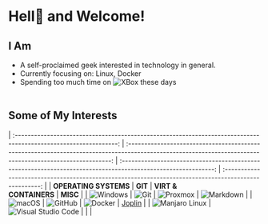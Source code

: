 # Hell👹 and Welcome!

## I Am

- A self-proclaimed geek interested in technology in general.
- Currently focusing on: Linux, Docker
- Spending too much time on ![XBox](https://img.shields.io/badge/XBox%201s-000000?style=flat&logo=xbox&labelColor=107C10) these days
  <br>
  <br>

## Some of My Interests

| :--------------------------------------------------------------------------------------------------------------: | :-------------------------------------------------------------------------------------------------------------------------------------------------------: | :-----------------------------------------------------------------------------------------------------------: | :---------------------------------------------------------------------------------------------------: |
|                                              **OPERATING SYSTEMS**                                               |                                                                          **GIT**                                                                          |                                           **VIRT &<BR>CONTAINERS**                                            |                                               **MISC**                                                |
|      ![Windows](https://img.shields.io/badge/MS%20Windows-686868?style=flat&logo=windows&labelColor=0078D6)      |                                  ![Git](https://img.shields.io/badge/-Git-686868?style=flat&logo=git&labelColor=000000)                                   |       ![Proxmox](https://img.shields.io/badge/Proxmox-686868?style=flat&logo=proxmox&labelColor=ffffff)       | ![Markdown](https://img.shields.io/badge/-Markdown-686868?style=flat&logo=markdown&labelColor=000000) |
|   ![macOS](https://img.shields.io/badge/macOS,%20iOS,%20ipadOS-686868?style=flat&logo=apple&labelColor=000000)   |                              ![GitHub](https://img.shields.io/badge/-GitHub-686868?style=flat&logo=github&labelColor=181717)                              | ![Docker](https://img.shields.io/badge/Docker,%20Docker--Hub-686868?style=flat&logo=docker&labelColor=000000) |                                   [Joplin](https://joplinapp.org/)                                    |
| ![Manjaro Linux](https://img.shields.io/badge/-Manjaro%20Linux-686868?style=flat&logo=manjaro&labelColor=000000) | ![Visual Studio Code](https://img.shields.io/badge/-Visual%20Studio%20Code-686868?style=flat&logo=visual-studio-code&&logoColor=007ACC&labelColor=000000) |                                                                                                               |                                                                                                       |
